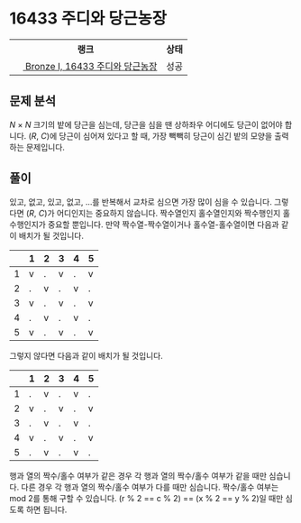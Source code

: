 # 16433 주디와 당근농장



<table>
  <tr>
    <th>랭크</th>
    <th>상태</th>
  </tr>
  <tr>
    <td>
      <a href="http://noj.am/16433">
        <img src="https://static.solved.ac/tier_small/5.svg" height="16px"/>
        Bronze I, 16433 주디와 당근농장
      </a>
    </td>
    <td>
      성공
    </td>
  </tr>
</table>



## 문제 분석

<i class="variable">N</i> × <i class="variable">N</i> 크기의 밭에 당근을 심는데,
당근을 심을 땐 상하좌우 어디에도 당근이 없어야 합니다.
(<i class="variable">R</i>, <i class="variable">C</i>)에 당근이 심어져 있다고 할 때,
가장 빽빽히 당근이 심긴 밭의 모양을 출력하는 문제입니다.

## 풀이

있고, 없고, 있고, 없고, ...를 반복해서 교차로 심으면 가장 많이 심을 수 있습니다.
그렇다면 (<i class="variable">R</i>, <i class="variable">C</i>)가 어디인지는 중요하지 않습니다.
짝수열인지 홀수열인지와 짝수행인지 홀수행인지가 중요할 뿐입니다.
만약 짝수열-짝수열이거나 홀수열-홀수열이면 다음과 같이 배치가 될 것입니다.

|     | 1   | 2   | 3   | 4   | 5   |
| --- | --- | --- | --- | --- | --- |
| 1   | v   | .   | v   | .   | v   |
| 2   | .   | v   | .   | v   | .   |
| 3   | v   | .   | v   | .   | v   |
| 4   | .   | v   | .   | v   | .   |
| 5   | v   | .   | v   | .   | v   |

그렇지 않다면 다음과 같이 배치가 될 것입니다.

|     | 1   | 2   | 3   | 4   | 5   |
| --- | --- | --- | --- | --- | --- |
| 1   | .   | v   | .   | v   | .   |
| 2   | v   | .   | v   | .   | v   |
| 3   | .   | v   | .   | v   | .   |
| 4   | v   | .   | v   | .   | v   |
| 5   | .   | v   | .   | v   | .   |

행과 열의 짝수/홀수 여부가 같은 경우 각 행과 열의 짝수/홀수 여부가 같을 때만 심습니다.
다른 경우 각 행과 열의 짝수/홀수 여부가 다를 때만 심습니다.
짝수/홀수 여부는 mod 2를 통해 구할 수 있습니다.
(r % 2 == c % 2) == (x % 2 == y % 2)일 때만 심도록 하면 됩니다.
